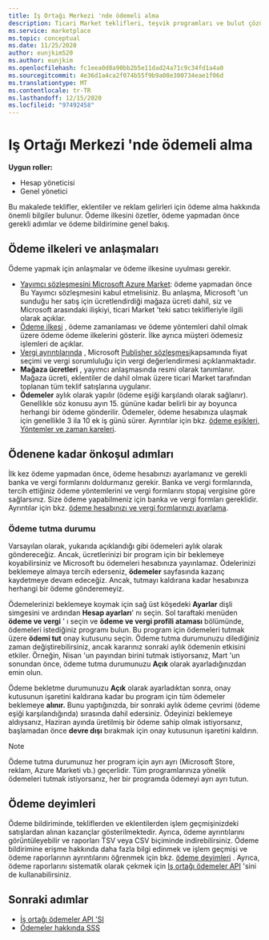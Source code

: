 ```yaml
---
title: Iş Ortağı Merkezi 'nde ödemeli alma
description: Ticari Market teklifleri, teşvik programları ve bulut çözümü sağlayıcısı programı gibi bir Microsoft iş ortağı olarak kazanç ödemelerini alma hakkında bilgi edinin. Ödeme ilkesi, ödeme tutma durumu ve ödeme deyimlerini içerir.
ms.service: marketplace
ms.topic: conceptual
ms.date: 11/25/2020
author: eunjkim520
ms.author: eunjkim
ms.openlocfilehash: fc1eea0d8a90bb2b5e11dad24a71c9c34fd1a4a0
ms.sourcegitcommit: 4e36d1a4ca2f074b55f9b9a08e300734eae1f06d
ms.translationtype: MT
ms.contentlocale: tr-TR
ms.lasthandoff: 12/15/2020
ms.locfileid: "97492458"
---
```

# <a name="getting-paid-in-partner-center"></a>Iş Ortağı Merkezi 'nde ödemeli alma

**Uygun roller:**

- Hesap yöneticisi
- Genel yönetici

Bu makalede teklifler, eklentiler ve reklam gelirleri için ödeme alma hakkında önemli bilgiler bulunur. Ödeme ilkesini özetler, ödeme yapmadan önce gerekli adımlar ve ödeme bildirimine genel bakış.

## <a name="payout-policies-and-agreements"></a>Ödeme ilkeleri ve anlaşmaları

Ödeme yapmak için anlaşmalar ve ödeme ilkesine uyulması gerekir.

- [Yayımcı sözleşmesini Microsoft Azure Market](https://go.microsoft.com/fwlink/p/?LinkID=699560): ödeme yapmadan önce Bu Yayımcı sözleşmesini kabul etmelisiniz. Bu anlaşma, Microsoft 'un sunduğu her satış için ücretlendirdiği mağaza ücreti dahil, siz ve Microsoft arasındaki ilişkiyi, ticari Market 'teki satıcı teklifleriyle ilgili olarak açıklar.
- [Ödeme ilkesi](payout-policy-details.md) , ödeme zamanlaması ve ödeme yöntemleri dahil olmak üzere ödeme ödeme ilkelerini gösterir. İlke ayrıca müşteri ödemesiz işlemleri de açıklar.
- [Vergi ayrıntılarında](tax-details-marketplace.md) , Microsoft [Publisher sözleşmesi](https://go.microsoft.com/fwlink/p/?LinkID=699560)kapsamında fiyat seçimi ve vergi sorumluluğu için vergi değerlendirmesi açıklanmaktadır.
- **Mağaza ücretleri** , yayımcı anlaşmasında resmi olarak tanımlanır. Mağaza ücreti, eklentiler de dahil olmak üzere ticari Market tarafından toplanan tüm teklif satışlarına uygulanır.
- **Ödemeler** aylık olarak yapılır (ödeme eşiği karşılandı olarak sağlanır). Genellikle söz konusu ayın 15. gününe kadar belirli bir ay boyunca herhangi bir ödeme gönderilir. Ödemeler, ödeme hesabınıza ulaşmak için genellikle 3 ila 10 ek iş günü sürer. Ayrıntılar için bkz. [ödeme eşikleri, Yöntemler ve zaman kareleri](payment-thresholds-methods-timeframes.md).

## <a name="prerequisite-steps-before-getting-paid"></a>Ödenene kadar önkoşul adımları

İlk kez ödeme yapmadan önce, ödeme hesabınızı ayarlamanız ve gerekli banka ve vergi formlarını doldurmanız gerekir. Banka ve vergi formlarında, tercih ettiğiniz ödeme yöntemlerini ve vergi formlarını stopaj vergisine göre sağlarsınız. Size ödeme yapabilmeniz için banka ve vergi formları gereklidir. Ayrıntılar için bkz. [ödeme hesabınızı ve vergi formlarınızı ayarlama](set-up-your-payout-account.md).

### <a name="payout-hold-status"></a>Ödeme tutma durumu

Varsayılan olarak, yukarıda açıklandığı gibi ödemeleri aylık olarak göndereceğiz. Ancak, ücretlerinizi bir program için bir beklemeye koyabilirsiniz ve Microsoft bu ödemeleri hesabınıza yayınlamaz. Ödelerinizi beklemeye almaya tercih ederseniz, **ödemeler** sayfasında kazanç kaydetmeye devam edeceğiz. Ancak, tutmayı kaldırana kadar hesabınıza herhangi bir ödeme gönderemeyiz.

Ödemelerinizi beklemeye koymak için sağ üst köşedeki **Ayarlar** dişli simgesini ve ardından **Hesap ayarları**' nı seçin. Sol taraftaki menüden **ödeme ve vergi** ' ı seçin ve **ödeme ve vergi profili ataması** bölümünde, ödemeleri istediğiniz programı bulun. Bu program için ödemeleri tutmak üzere **ödemi tut** onay kutusunu seçin. Ödeme tutma durumunuzu dilediğiniz zaman değiştirebilirsiniz, ancak kararınız sonraki aylık ödemenin etkisini etkiler. Örneğin, Nisan 'un payından birini tutmak istiyorsanız, Mart 'un sonundan önce, ödeme tutma durumunuzu **Açık** olarak ayarladığınızdan emin olun.

Ödeme bekletme durumunuzu **Açık** olarak ayarladıktan sonra, onay kutusunun işaretini kaldırana kadar bu program için tüm ödemeler beklemeye **alınır.** Bunu yaptığınızda, bir sonraki aylık ödeme çevrimi (ödeme eşiği karşılandığında) sırasında dahil edersiniz. Ödeyinizi beklemeye aldıysanız, Haziran ayında üretilmiş bir ödeme sahip olmak istiyorsanız, başlamadan önce **devre dışı** bırakmak için onay kutusunun işaretini kaldırın.

>[!Note]
> Ödeme tutma durumunuz her program için ayrı ayrı (Microsoft Store, reklam, Azure Marketi vb.) geçerlidir. Tüm programlarınıza yönelik ödemeleri tutmak istiyorsanız, her bir programda ödemeyi ayrı ayrı tutun.

## <a name="payout-statements"></a>Ödeme deyimleri

Ödeme bildiriminde, tekliflerden ve eklentilerden işlem geçmişinizdeki satışlardan alınan kazançlar gösterilmektedir. Ayrıca, ödeme ayrıntılarını görüntüleyebilir ve raporları TSV veya CSV biçiminde indirebilirsiniz. Ödeme bildirimine erişme hakkında daha fazla bilgi edinmek ve işlem geçmişi ve ödeme raporlarının ayrıntılarını öğrenmek için bkz. [ödeme deyimleri](payout-statement.md) . Ayrıca, ödeme raporlarını sistematik olarak çekmek için [Iş ortağı ödemeler API](https://apidocs.microsoft.com/services/partnerpayouts) 'sini de kullanabilirsiniz.

## <a name="next-steps"></a>Sonraki adımlar

- [İş ortağı ödemeler API 'SI](https://apidocs.microsoft.com/services/partnerpayouts)
- [Ödemeler hakkında SSS](payout-faq.md)
